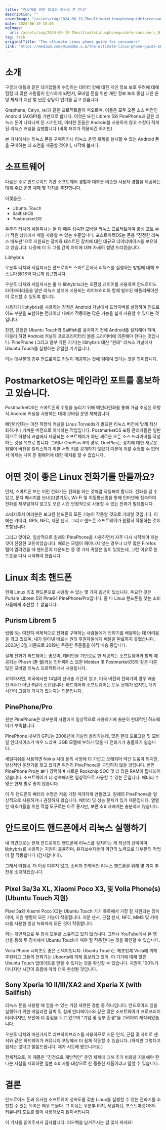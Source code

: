 ```yaml
---
title: "컨슈머를 위한 최고의 리눅스 폰 안내"
description: ""
coverImage: "/assets/img/2024-06-19-TheultimateLinuxphoneguideforconsumers_0.png"
date: 2024-06-19 15:05
ogImage: 
  url: /assets/img/2024-06-19-TheultimateLinuxphoneguideforconsumers_0.png
tag: Tech
originalTitle: "The ultimate Linux phone guide for consumers"
link: "https://medium.com/@camden.o.b/the-ultimate-linux-phone-guide-28d0cce9929"
---
```



# 소개

구글과 애플과 같은 대기업들이 수집하는 데이터 양에 대한 개인 정보 보호 우려에 대해 점점 더 많은 사람들이 인식하게 되면서, 모바일 폰을 위한 개인 정보 보호 중심 대안 운영 체제가 지난 몇 년간 상당히 인기를 끌고 있습니다.

Graphene, Calyx, /e/과 같은 프로젝트들이 떠오르며, 이들은 모두 오픈 소스 버전인 Android (AOSP)를 기반으로 합니다. 이것은 또한 Librem 5와 PinePhone과 같은 리눅스 폰이 나타나게 된 시기인데, 이러한 폰들은 Android를 사용하지 않고 수정이 적게 된 리눅스 커넬을 실행합니다 (비록 패치가 적용되긴 하지만).

본 기사에서는 리눅스 폰을 구매하거나 리눅스 운영 체제를 설치할 수 있는 Android 폰을 구매하는 데 조언을 제공할 것이니, 시작해 봅시다.

<div class="content-ad"></div>

# 소프트웨어

다음은 주로 안드로이드 기반 소프트웨어 경험과 대부분 비슷한 사용자 경험을 제공하는 대체 주요 운영 체제 몇 가지를 추천합니다.

이겣들은...

- Ubuntu Touch
- SailfishOS
- PostmarketOS

<div class="content-ad"></div>

우분투 터치와 세일피시는 둘 다 매우 성숙한 모바일 리눅스 프로젝트이며 활성 포트 수가 적은 상태에서 매일 사용할 수 있는 수준입니다. 포스트마켓OS는 폰용 "진정한 리눅스 배포판"으로 지원되는 장치와 테스트된 장치에 대한 대규모 데이터베이스를 보유하고 있습니다. 나중에 이 두 그룹 간의 차이에 대해 자세히 설명 드리겠습니다.

Libhybris

우분투 터치와 세일피시는 안드로이드 스마트폰에서 리눅스를 실행하는 방법에 대해 포스트마켓OS와 다르게 접근합니다.

우분투 터치와 세일피시는 둘 다 libhybris라는 호환성 레이어를 사용하여 안드로이드 라이브러리들을 일반 리눅스 설치에 사용되는 라이브러리와 함께 빌드된 애플리케이션이 로드할 수 있도록 합니다.

<div class="content-ad"></div>

사용자가 libhybris를 사용하는 장점은 Android 커널에서 드라이버를 실행하여 안드로이드 부분을 포함하는 컨테이너 내에서 작동하는 많은 기능을 쉽게 사용할 수 있다는 것입니다.

한편, 단점은 Ubuntu Touch와 Sailfish를 설치하기 전에 Android를 설치해야 하며, 아울러 하향 Android 커널의 프로프리어터리 블롭 드라이버에 의존해야 한다는 것입니다. PinePhone (그리고 일부 다른 기기)는 libhybris 대신 “원래" 리눅스 커널에서 Ubuntu Touch를 실행하는 유일한 기기입니다.

이는 대부분의 경우 안드로이드 커널이 제공하는 것에 얽매여 있다는 것을 의미합니다.

# PostmarketOS는 메인라인 포트를 홍보하고 있습니다.

<div class="content-ad"></div>

PostmarketOS는 스마트폰의 수명을 늘리기 위해 메인라인화를 통해 가끔 조정된 하향식 Android 커널을 사용하는 대체 모바일 운영 체제입니다.

메인라인화는 이전 하향식 커널을 Linus Torvalds가 발표한 리눅스 버전에 맞게 최신화하거나 가까운 버전으로 이식하는 작업입니다. PostmarketOS 포팅 관리자들은 일반적으로 하향식 커널에서 제공되는 소프트웨어가 아닌 새로운 오픈 소스 드라이버를 작성하는 것을 목표로 합니다. 그러나 OnePlus 6의 경우, OnePlus는 장치에 대한 새로운 펌웨어 버전을 릴리스하기 위한 서명 키를 공개하지 않았기 때문에 이를 수정할 수 없어서 이제는 나이 든 펌웨어에 대한 패치를 할 수 없습니다.

# 어떤 것이 좋은 Linux 전화기를 만들까요?

먼저, 스마트폰 또는 어떤 전화기든 전화를 하는 것처럼 작동해야 합니다. 전화를 걸 수 있고, 문자 메시지를 보내고(받기도), Wi-Fi 및 이동통신망을 통해 인터넷에 접속하여 전화를 재부팅하지 않고도 오랜 시간 안정적으로 사용할 수 있는 전화가 필요합니다.

<div class="content-ad"></div>

소비자로서 여러분은 보고된 핸드폰의 모든 기능이 작동할 것으로 기대할 것입니다. 이에는 카메라, GPS, NFC, 지문 센서, 그리고 핸드폰 소프트웨어가 원활히 작동하는 것이 포함됩니다.

그리고 맞아요, 일상적으로 원래의 PinePhone을 사용하면서 자주 다시 시작해야 하는 것이 진정한 고민이었습니다. 때로는 모뎀이 깨어나지 않는 경우나 너무 많은 Firefox 탭이 열려있을 때 핸드폰이 다운되는 등 몇 가지 귀찮은 일이 있었는데, 그런 이유로 핸드폰을 다시 시작해야 했습니다.

# Linux 최초 핸드폰

현재 Linux 최초 핸드폰으로 사용할 수 있는 몇 가지 옵션이 있습니다. 주요한 것은 Purism Librem 5와 Pine64 PinePhone/Pro입니다. 둘 다 Linux 핸드폰을 찾는 소비자들에게 추천할 수 없습니다.

<div class="content-ad"></div>

## Purism Librem 5

립렘 5는 여전히 국제적으로 전화를 구매하는 사람들에게 전화기를 배달하는 데 어려움을 겪고 있으며, 내가 알아낸 바로는 원래 후원자들에게 배달을 완료하지 못했습니다. 2023년 3월 기준으로 2019년 주문한 주문들을 아직 배송 중입니다.

실제 전화기 하드웨어는 좋으며, 데비안을 기반으로 한 제공되는 소프트웨어와 함께 제공되는 Phosh (폰 쉘)라는 인터페이스 또한 Mobian 및 PostmarketOS와 같은 다른 많은 모바일 리눅스 프로젝트에서 사용됩니다.

요약하자면, 미국에서만 14일의 선배송 기간이 있고, 미국 버전의 전화기의 경우 배송 전 6주가 아닌 6일이 소요됩니다. 하드웨어와 소프트웨어는 모두 문제가 없지만, 대기 시간이 그렇게 가치가 있는지는 의문입니다.

<div class="content-ad"></div>

## PinePhone/Pro

원본 PinePhone은 대부분의 사람에게 일상적으로 사용하기에 충분히 현대적인 하드웨어가 부족합니다.

PinePhone 내부의 GPU는 2008년에 거슬러 올라가는데, 많은 현대 프로그램 및 모바일 인터페이스가 매우 느리며, 2GB 모델에 부하가 많을 때 전화기가 충돌하기 쉽습니다.

세일피쉬를 사용하면 Nokia 시대 폰의 사양에 더 가깝고 오래되어 약간 도움이 되지만, 일상적인 운전기를 찾고 있다면 여전히 PinePhone을 구입하지 않을 것입니다. 반면 PinePhone Pro는 보다 강력하며 새로운 Rockchip SOC 및 더 많은 RAM이 탑재되어 있습니다. 소프트웨어가 더 성숙해지면 일상적으로 사용할 수 있는 폰입니다. 배터리 수명은 현재 별로 좋지 않습니다.

<div class="content-ad"></div>

이 두 핸드폰의 배터리 수명은 저를 가장 꺼려하게 만들었고, 원래의 PinePhone을 일상적으로 사용하거나 권장하지 않습니다. 배터리 및 성능 문제가 있기 때문입니다. 열렬한 애호가들을 위한 작업 도구로는 아주 좋지만, 보편 소비자에게는 충분하지 않습니다.

# 안드로이드 핸드폰에서 리눅스 실행하기

내 의견으로는 현재 안드로이드 핸드폰에 리눅스를 설치하는 게 최선의 선택이며, libhybris를 사용하는 지원이 훌륭하며, 유지보수자들의 약간의 노력으로 대부분의 작업이 잘 작동합니다 (감사합니다!).

그래서 마침내, 더 이상 미루지 않고, 소비자 친화적인 리눅스 핸드폰을 위해 몇 가지 추천을 소개하겠습니다.

<div class="content-ad"></div>

## Pixel 3a/3a XL, Xiaomi Poco X3, 및 Volla Phone(s) (Ubuntu Touch 지원)

Pixel 3a와 Xiaomi Poco X3는 Ubuntu Touch 기기 목록에서 가장 잘 지원되는 장치이며, 지원 행렬의 모든 기능이 작동합니다. 지문 센서, 근접 센서, NFC, MMS 및 카메라를 사용한 영상 녹화까지 모든 것이 작동합니다.

저는 개인적으로 두 장치 모두를 소유하고 있지 않습니다. 그러나 YouTube에서 본 영상을 통해 두 장치에서 Ubuntu Touch가 매우 잘 작동한다는 것을 확인할 수 있습니다.

Volla Phone 시리즈도 좋은 선택지입니다. Ubuntu Touch는 제조업체 Volla에 의해 후원되고 그들의 전화기는 Ubports에 의해 홍보되고 있어, 이 기기에 대해 많은 Ubuntu Touch 업데이트를 받을 수 있다는 것을 확신할 수 있습니다. 지원이 100%가 아니지만 시간이 흐름에 따라 더욱 완성될 것입니다.

<div class="content-ad"></div>

## Sony Xperia 10 II/III/XA2 and Xperia X (with Sailfish)

리눅스 폰을 사용할 때 얻을 수 있는 가장 세련된 경험 중 하나입니다. 안드로이드 앱을 실행하기 위한 에일리언 달빅 및 실제 인터페이스와 같은 많은 소프트웨어가 프로프리어터리이지만, 보안에 더 중점을 두고 있으며 "기업 및 정부 환경"을 고려하여 제작되었습니다.

우분투 터치와 마찬가지로 리브하이브리스를 사용하므로 지문 인식, 근접 및 자이로 센서와 같은 하드웨어가 커뮤니티 포팅에서 더 쉽게 작동할 수 있습니다. (하지만 그렇다고 쉽지는 않다고 말씀드립니다. 제가 시도해 봤으니까요.)

전체적으로, 이 제품은 "진정으로 개방적인" 운영 체제에 대해 추가 비용을 지불해야 한다는 사실을 제외하면 일반 소비자를 대상으로 한 훌륭한 제품이라고 말할 수 있습니다.

<div class="content-ad"></div>

# 결론

안드로이드 폰과 유사한 소프트웨어 성숙도를 갖춘 Linux를 실행할 수 있는 전화기를 추천할 수 있는 목록은 매우 드물다. 그 이유는 우분투 터치, 세일피쉬, 포스트마켓OS의 커뮤니티 포트를 많이 사용해보지 않아서입니다.

이 기사를 읽어주셔서 감사합니다. 피드백을 남겨주시는 걸 잊지 마세요!